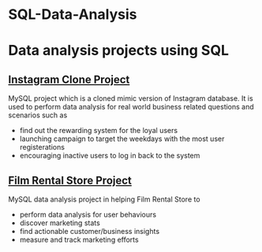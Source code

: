 # SQL-Data-Analysis
# Data analysis projects using SQL


## [Instagram Clone Project](https://github.com/shaharlevi1/SQL-Data-Analysis/blob/main/Instagram_analysis.sql)
MySQL project which is a cloned mimic version of Instagram database. 
It is used to perform data analysis for real world business related questions and scenarios such as
+ find out the rewarding system for the loyal users
+ launching campaign to target the weekdays with the most user registerations
+ encouraging inactive users to log in back to the system

## [Film Rental Store Project](https://github.com/shaharlevi1/SQL-Data-Analysis/blob/main/sakila-analysis.sql)
MySQL data analysis project in helping Film Rental Store to 
+ perform data analysis for user behaviours
+ discover marketing stats
+ find actionable customer/business insights
+ measure and track marketing efforts

